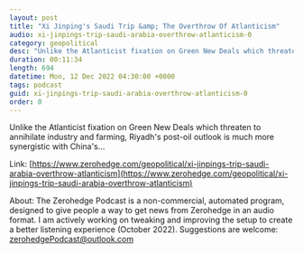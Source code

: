 ```yaml
---
layout: post
title: "Xi Jinping's Saudi Trip &amp; The Overthrow Of Atlanticism"
audio: xi-jinpings-trip-saudi-arabia-overthrow-atlanticism-0
category: geopolitical
desc: "Unlike the Atlanticist fixation on Green New Deals which threaten to annihilate industry and farming, Riyadh's post-oil outlook is much more synergistic with China's..."
duration: 00:11:34
length: 694
datetime: Mon, 12 Dec 2022 04:30:00 +0000
tags: podcast
guid: xi-jinpings-trip-saudi-arabia-overthrow-atlanticism-0
order: 0
---
```

Unlike the Atlanticist fixation on Green New Deals which threaten to annihilate industry and farming, Riyadh's post-oil outlook is much more synergistic with China's...

Link: [https://www.zerohedge.com/geopolitical/xi-jinpings-trip-saudi-arabia-overthrow-atlanticism](https://www.zerohedge.com/geopolitical/xi-jinpings-trip-saudi-arabia-overthrow-atlanticism)

About: The Zerohedge Podcast is a non-commercial, automated program, designed to give people a way to get news from Zerohedge in an audio format.  I am actively working on tweaking and improving the setup to create a better listening experience (October 2022).  Suggestions are welcome: [zerohedgePodcast@outlook.com](mailto:zerohedgePodcast@outlook.com)